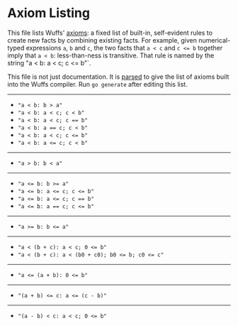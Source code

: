 # Axiom Listing

This file lists Wuffs' [axioms](/doc/note/assertions.md#axioms): a fixed list
of built-in, self-evident rules to create new facts by combining existing
facts. For example, given numerical-typed expressions `a`, `b` and `c`, the two
facts that `a < c` and `c <= b` together imply that `a < b`: less-than-ness is
transitive. That rule is named by the string "a < b: a < c; c <= b"`.

This file is not just documentation. It is [parsed](/lang/check/gen.go) to give
the list of axioms built into the Wuffs compiler. Run `go generate` after
editing this list.

---

- `"a < b: b > a"`
- `"a < b: a < c; c < b"`
- `"a < b: a < c; c == b"`
- `"a < b: a == c; c < b"`
- `"a < b: a < c; c <= b"`
- `"a < b: a <= c; c < b"`

---

- `"a > b: b < a"`

---

- `"a <= b: b >= a"`
- `"a <= b: a <= c; c <= b"`
- `"a <= b: a <= c; c == b"`
- `"a <= b: a == c; c <= b"`

---

- `"a >= b: b <= a"`

---

- `"a < (b + c): a < c; 0 <= b"`
- `"a < (b + c): a < (b0 + c0); b0 <= b; c0 <= c"`

---

- `"a <= (a + b): 0 <= b"`

---

- `"(a + b) <= c: a <= (c - b)"`

---

- `"(a - b) < c: a < c; 0 <= b"`
